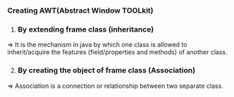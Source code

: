 ### Creating AWT(Abstract Window TOOLkit)

1) ### By extending frame class (inheritance)

\=> It is the mechanism in java by which one class is allowed to inherit/acquire the features (field/properties and methods) of another class.

2) ### By creating the object of frame class (Association)

\=> Association is a connection or relationship between two separate class.
